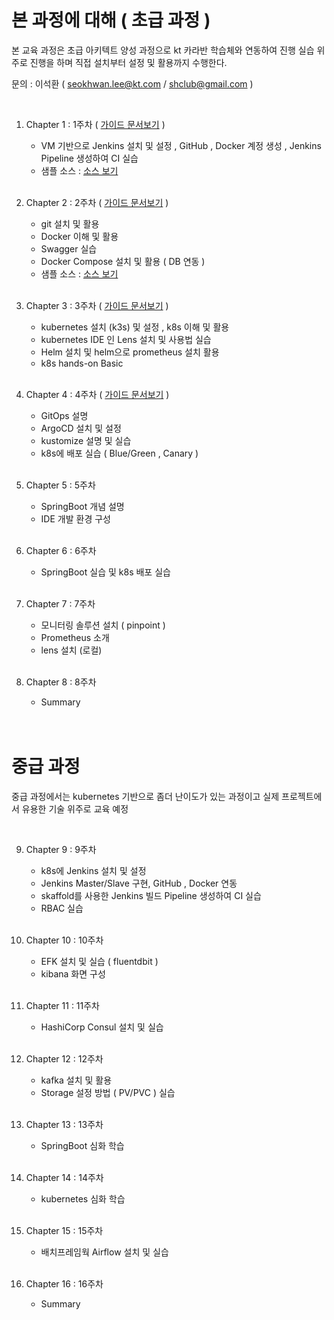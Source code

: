 # 본 과정에 대해  ( 초급 과정 )
 
본 교육 과정은 초급 아키텍트 양성 과정으로 kt 카라반 학습체와 연동하여 진행
실습 위주로 진행을 하며 직접 설치부터 설정 및 활용까지 수행한다.   

문의 :  이석환 ( seokhwan.lee@kt.com / shclub@gmail.com )

<br/>

1. Chapter 1 : 1주차  ( [가이드 문서보기](./chapter1.md) )  
     - VM 기반으로 Jenkins 설치 및 설정 , GitHub , Docker 계정 생성 , Jenkins Pipeline 생성하여 CI 실습  
     - 샘플 소스 : [ 소스 보기 ](https://github.com/shclub/edu1)  

     <br/>
2. Chapter 2 : 2주차  ( [가이드 문서보기](./chapter2.md) )    
     - git 설치 및 활용 
     - Docker 이해 및 활용 
     - Swagger 실습 
     - Docker Compose 설치 및 활용 ( DB 연동 )  
     - 샘플 소스 : [ 소스 보기 ](https://github.com/shclub/edu2)  

     <br/>
3. Chapter 3 : 3주차   ( [가이드 문서보기](./chapter3.md) )    
     - kubernetes 설치 (k3s) 및 설정 , k8s 이해 및 활용
     - kubernetes IDE 인 Lens 설치 및 사용법 실습   
     - Helm 설치 및 helm으로 prometheus 설치 활용
     - k8s hands-on Basic  

     <br/>

4. Chapter 4 : 4주차   ( [가이드 문서보기](./chapter4.md) ) 
     - GitOps 설명 
     - ArgoCD 설치 및 설정 
     - kustomize 설명 및 실습 
     - k8s에 배포 실습 ( Blue/Green , Canary )  

     <br/>

5. Chapter 5 : 5주차    
     - SpringBoot 개념 설명 
     - IDE 개발 환경 구성      

     <br/>

6. Chapter 6 : 6주차  
     - SpringBoot 실습 및 k8s 배포 실습  

     <br/>

7. Chapter 7 : 7주차  
     - 모니터링 솔루션 설치 ( pinpoint ) 
     - Prometheus 소개  
     - lens 설치 (로컬)
 
     <br/>

8. Chapter 8 : 8주차  
     - Summary


     <br/>

     <br/>

# 중급 과정

 
중급 과정에서는 kubernetes 기반으로 좀더 난이도가 있는 과정이고 실제 프로젝트에서 유용한
기술 위주로 교육 예정 

<br/>

9. Chapter 9 : 9주차  
     - k8s에 Jenkins 설치 및 설정 
     - Jenkins Master/Slave 구현, GitHub , Docker 연동 
     - skaffold를 사용한 Jenkins 빌드 Pipeline 생성하여 CI 실습 
     - RBAC 실습 

     <br/>

10. Chapter 10 : 10주차 
     - EFK 설치 및 실습 ( fluentdbit )
     - kibana 화면 구성

     <br/>

11. Chapter 11 : 11주차 
     - HashiCorp Consul 설치 및 실습

     <br/>

12. Chapter 12 : 12주차 
     - kafka 설치 및 활용 
     - Storage 설정 방법 ( PV/PVC ) 실습 

     <br/>

13. Chapter 13 : 13주차
     - SpringBoot 심화 학습 

     <br/>

14. Chapter 14 : 14주차
     - kubernetes  심화 학습 

     <br/>

15. Chapter 15 : 15주차 
     - 배치프레임웍 Airflow 설치 및 실습

     <br/>

16. Chapter 16 : 16주차 
     -  Summary